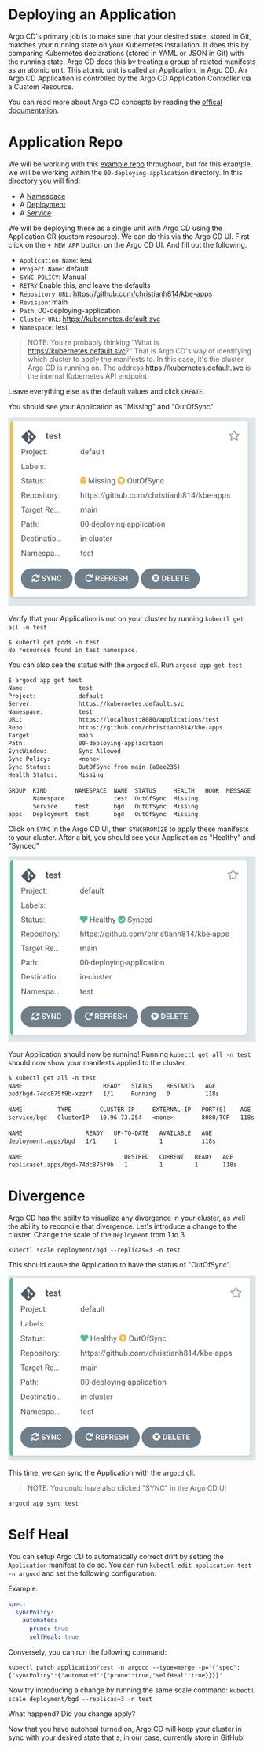 # Deploying an Application

Argo CD's primary job is to make sure that your desired state, stored in Git, matches your running state on your Kubernetes installation. It does this by comparing Kubernetes declarations (stored in YAML or JSON in Git) with the running state. Argo CD does this by treating a group of related manifests as an atomic unit. This atomic unit is called an Application, in Argo CD. An Argo CD Application is controlled by the Argo CD Application Controller via a Custom Resource. 

You can read more about Argo CD concepts by reading the [offical documentation](https://argo-cd.readthedocs.io/en/stable/core_concepts/).

# Application Repo

We will be working with this [example repo](https://github.com/christianh814/kbe-apps) throughout, but for this example, we will be working within the `00-deploying-application` directory. In this directory you will find:

* A [Namespace](https://github.com/christianh814/kbe-apps/blob/main/00-deploying-application/test-ns.yaml)
* A [Deployment](https://github.com/christianh814/kbe-apps/blob/main/00-deploying-application/test-deployment.yaml)
* A [Service](https://github.com/christianh814/kbe-apps/blob/main/00-deploying-application/test-svc.yaml)

We will be deploying these as a single unit with Argo CD using the Application CR (custom resource). We can do this via the Argo CD UI. First click on the `+ NEW APP` button on the Argo CD UI. And fill out the following.

* `Application Name`: test
* `Project Name`: default
* `SYNC POLICY`: Manual
* `RETRY` Enable this, and leave the defaults
* `Repository URL`: https://github.com/christianh814/kbe-apps
* `Revision`: main
* `Path`: 00-deploying-application
* `Cluster URL`: https://kubernetes.default.svc
* `Namespace`: test

> NOTE: You're probably thinking "What is https://kubernetes.default.svc?" That is Argo CD's way of identifying which cluster to apply the manifests to. In this case, it's the cluster Argo CD is running on. The address https://kubernetes.default.svc is the internal Kubernetes API endpoint.

Leave everything else as the default values and click `CREATE`.

You should see your Application as "Missing" and "OutOfSync"

![unsynced](img/unsynced.png)

Verify that your Application is not on your cluster by running `kubectl get all -n test`

```
$ kubectl get pods -n test
No resources found in test namespace.
```

You can also see the status with the `argocd` cli. Run `argocd app get test`

```
$ argocd app get test
Name:               test
Project:            default
Server:             https://kubernetes.default.svc
Namespace:          test
URL:                https://localhost:8080/applications/test
Repo:               https://github.com/christianh814/kbe-apps
Target:             main
Path:               00-deploying-application
SyncWindow:         Sync Allowed
Sync Policy:        <none>
Sync Status:        OutOfSync from main (a9ee236)
Health Status:      Missing

GROUP  KIND        NAMESPACE  NAME  STATUS     HEALTH   HOOK  MESSAGE
       Namespace              test  OutOfSync  Missing
       Service     test       bgd   OutOfSync  Missing
apps   Deployment  test       bgd   OutOfSync  Missing
```

Click on `SYNC` in the Argo CD UI, then `SYNCHRONIZE` to apply these manifests to your cluster. After a bit, you should see your Application as "Healthy" and "Synced"

![synced](img/synced.png)
 
 Your Application should now be running! Running `kubectl get all -n test` should now show your manifests applied to the cluster.

 ```
 $ kubectl get all -n test
NAME                       READY   STATUS    RESTARTS   AGE
pod/bgd-74dc875f9b-xzzrf   1/1     Running   0          118s

NAME          TYPE        CLUSTER-IP     EXTERNAL-IP   PORT(S)    AGE
service/bgd   ClusterIP   10.96.73.254   <none>        8080/TCP   118s

NAME                  READY   UP-TO-DATE   AVAILABLE   AGE
deployment.apps/bgd   1/1     1            1           118s

NAME                             DESIRED   CURRENT   READY   AGE
replicaset.apps/bgd-74dc875f9b   1         1         1       118s
```
# Divergence

Argo CD has the abilty to visualize any divergence in your cluster, as well the ability to reconcile that divergence. Let's introduce a change to the cluster. Change the scale of the `Deployment` from 1 to 3.

```
kubectl scale deployment/bgd --replicas=3 -n test
```

This should cause the Application to have the status of "OutOfSync".

![divergence](img/divergence.png)

This time, we can sync the Application with the `argocd` cli.

> NOTE: You could have also clicked "SYNC" in the Argo CD UI

```
argocd app sync test
```

# Self Heal

You can setup Argo CD to automatically correct drift by setting the `Application` manifest to do so. You can run `kubectl edit application test -n argocd` and set the following configuration:

Example:

```yaml
spec:
  syncPolicy:
    automated:
      prune: true
      selfHeal: true
```

Conversely, you can run the following command:

```
kubectl patch application/test -n argocd --type=merge -p='{"spec":{"syncPolicy":{"automated":{"prune":true,"selfHeal":true}}}}'
```

Now try introducing a change by running the same scale command: `kubectl scale deployment/bgd --replicas=3 -n test`

What happend? Did you change apply?

Now that you have autoheal turned on, Argo CD will keep your cluster in sync with your desired state that's, in our case, currently store in GitHub!